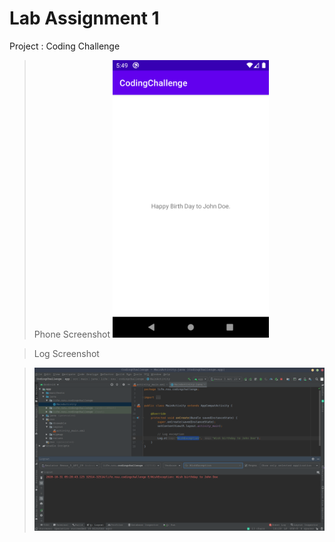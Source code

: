 # Lab Assignment 1

Project : Coding Challenge

> Phone Screenshot
>[<img src="Screenshot_phone.png" width="250"/>](Screenshot_phone.png)

> Log Screenshot

>![screenshot](ScreenShot.png)